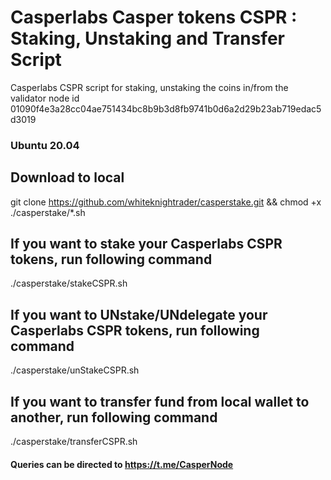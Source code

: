 # Casperlabs Casper tokens CSPR : Staking, Unstaking and Transfer Script
Casperlabs CSPR script for staking, unstaking the coins in/from the validator node id 01090f4e3a28cc04ae751434bc8b9b3d8fb9741b0d6a2d29b23ab719edac5d3019

### Ubuntu 20.04

## Download to local
git clone https://github.com/whiteknightrader/casperstake.git && chmod +x ./casperstake/*.sh 


## If you want to stake your Casperlabs CSPR tokens, run following command
./casperstake/stakeCSPR.sh

## If you want to UNstake/UNdelegate your Casperlabs CSPR tokens, run following command
./casperstake/unStakeCSPR.sh 

## If you want to transfer fund from local wallet to another, run following command
./casperstake/transferCSPR.sh

#### Queries can be directed to https://t.me/CasperNode


